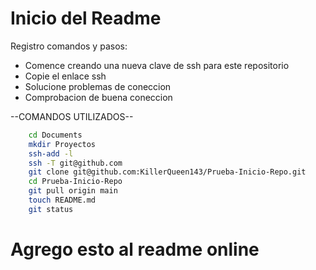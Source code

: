 # Inicio del Readme
Registro comandos y pasos:<br>
* Comence creando una nueva clave de ssh para este repositorio
* Copie el enlace ssh
* Solucione problemas de coneccion 
* Comprobacion de buena coneccion 

--COMANDOS UTILIZADOS--
````sh
    cd Documents
    mkdir Proyectos
    ssh-add -l
    ssh -T git@github.com
    git clone git@github.com:KillerQueen143/Prueba-Inicio-Repo.git
    cd Prueba-Inicio-Repo
    git pull origin main
    touch README.md
    git status
````

# Agrego esto al readme online
